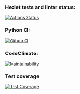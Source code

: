 ### Hexlet tests and linter status:
[![Actions Status](https://github.com/notabu/python-project-lvl2/workflows/hexlet-check/badge.svg)](https://github.com/notabu/python-project-lvl2/actions)

### Python CI:
[![Github CI](https://github.com/notabu/python-project-lvl2/actions/workflows/ci.yml/badge.svg)](https://github.com/notabu/python-project-lvl2/actions/workflows/ci.yml)

### CodeClimate:
[![Maintainability](https://api.codeclimate.com/v1/badges/80babc02ce31b73413bf/maintainability)](https://codeclimate.com/github/notabu/python-project-lvl2/maintainability)

### Test coverage:
[![Test Coverage](https://api.codeclimate.com/v1/badges/80babc02ce31b73413bf/test_coverage)](https://codeclimate.com/github/notabu/python-project-lvl2/test_coverage)